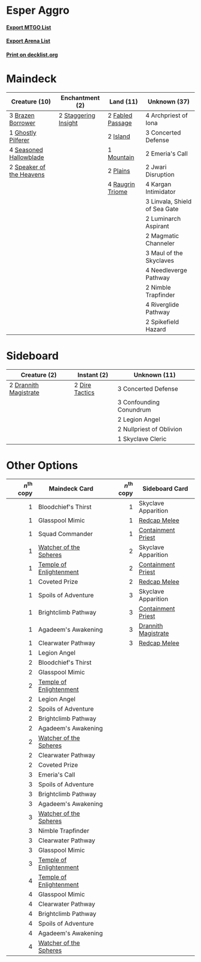 # Esper Aggro

#### [Export MTGO List](../collection/Esper%20Aggro/Esper%20Aggro.txt)
#### [Export Arena List](../collection/Esper%20Aggro/Esper%20Aggro_arena.txt)
#### [Print on decklist.org](http://decklist.org/?deckmain=4%09Archpriest%20of%20Iona%0A3%09Brazen%20Borrower%0A3%09Concerted%20Defense%0A2%09Emeria's%20Call%0A2%09Fabled%20Passage%0A1%09Ghostly%20Pilferer%0A2%09Island%0A2%09Jwari%20Disruption%0A4%09Kargan%20Intimidator%0A3%09Linvala,%20Shield%20of%20Sea%20Gate%0A2%09Luminarch%20Aspirant%0A2%09Magmatic%20Channeler%0A3%09Maul%20of%20the%20Skyclaves%0A1%09Mountain%0A4%09Needleverge%20Pathway%0A2%09Nimble%20Trapfinder%0A2%09Plains%0A4%09Raugrin%20Triome%0A4%09Riverglide%20Pathway%0A4%09Seasoned%20Hallowblade%0A2%09Speaker%20of%20the%20Heavens%0A2%09Spikefield%20Hazard%0A2%09Staggering%20Insight&deckside=3%09Concerted%20Defense%0A3%09Confounding%20Conundrum%0A2%09Dire%20Tactics%0A2%09Drannith%20Magistrate%0A2%09Legion%20Angel%0A2%09Nullpriest%20of%20Oblivion%0A1%09Skyclave%20Cleric)
# Maindeck

|                                           Creature (10)                                           |                                        Enchantment (2)                                        |                                         Land (11)                                         |        Unknown (37)         |
|---------------------------------------------------------------------------------------------------|-----------------------------------------------------------------------------------------------|-------------------------------------------------------------------------------------------|-----------------------------|
|3 [Brazen Borrower](http://gatherer.wizards.com/Pages/Card/Details.aspx?multiverseid=473001)       |2 [Staggering Insight](http://gatherer.wizards.com/Pages/Card/Details.aspx?multiverseid=476479)|2 [Fabled Passage](http://gatherer.wizards.com/Pages/Card/Details.aspx?multiverseid=473206)|4 Archpriest of Iona         |
|1 [Ghostly Pilferer](http://gatherer.wizards.com/Pages/Card/Details.aspx?multiverseid=488249)      |                                                                                               |2 [Island](http://gatherer.wizards.com/Pages/Card/Details.aspx?multiverseid=439857)        |3 Concerted Defense          |
|4 [Seasoned Hallowblade](http://gatherer.wizards.com/Pages/Card/Details.aspx?multiverseid=485357)  |                                                                                               |1 [Mountain](http://gatherer.wizards.com/Pages/Card/Details.aspx?multiverseid=439859)      |2 Emeria's Call              |
|2 [Speaker of the Heavens](http://gatherer.wizards.com/Pages/Card/Details.aspx?multiverseid=488246)|                                                                                               |2 [Plains](http://gatherer.wizards.com/Pages/Card/Details.aspx?multiverseid=439856)        |2 Jwari Disruption           |
|                                                                                                   |                                                                                               |4 [Raugrin Triome](http://gatherer.wizards.com/Pages/Card/Details.aspx?multiverseid=479771)|4 Kargan Intimidator         |
|                                                                                                   |                                                                                               |                                                                                           |3 Linvala, Shield of Sea Gate|
|                                                                                                   |                                                                                               |                                                                                           |2 Luminarch Aspirant         |
|                                                                                                   |                                                                                               |                                                                                           |2 Magmatic Channeler         |
|                                                                                                   |                                                                                               |                                                                                           |3 Maul of the Skyclaves      |
|                                                                                                   |                                                                                               |                                                                                           |4 Needleverge Pathway        |
|                                                                                                   |                                                                                               |                                                                                           |2 Nimble Trapfinder          |
|                                                                                                   |                                                                                               |                                                                                           |4 Riverglide Pathway         |
|                                                                                                   |                                                                                               |                                                                                           |2 Spikefield Hazard          |


# Sideboard

|                                          Creature (2)                                          |                                       Instant (2)                                       |      Unknown (11)      |
|------------------------------------------------------------------------------------------------|-----------------------------------------------------------------------------------------|------------------------|
|2 [Drannith Magistrate](http://gatherer.wizards.com/Pages/Card/Details.aspx?multiverseid=479531)|2 [Dire Tactics](http://gatherer.wizards.com/Pages/Card/Details.aspx?multiverseid=479703)|3 Concerted Defense     |
|                                                                                                |                                                                                         |3 Confounding Conundrum |
|                                                                                                |                                                                                         |2 Legion Angel          |
|                                                                                                |                                                                                         |2 Nullpriest of Oblivion|
|                                                                                                |                                                                                         |1 Skyclave Cleric       |


# Other Options

|*n*<sup>th</sup> copy|                                          Maindeck Card                                           |*n*<sup>th</sup> copy|                                        Sideboard Card                                        |
|--------------------:|--------------------------------------------------------------------------------------------------|--------------------:|----------------------------------------------------------------------------------------------|
|                    1|Bloodchief's Thirst                                                                               |                    1|Skyclave Apparition                                                                           |
|                    1|Glasspool Mimic                                                                                   |                    1|[Redcap Melee](http://gatherer.wizards.com/Pages/Card/Details.aspx?multiverseid=473097)       |
|                    1|Squad Commander                                                                                   |                    1|[Containment Priest](http://gatherer.wizards.com/Pages/Card/Details.aspx?multiverseid=389470) |
|                    1|[Watcher of the Spheres](http://gatherer.wizards.com/Pages/Card/Details.aspx?multiverseid=485550) |                    2|Skyclave Apparition                                                                           |
|                    1|[Temple of Enlightenment](http://gatherer.wizards.com/Pages/Card/Details.aspx?multiverseid=378535)|                    2|[Containment Priest](http://gatherer.wizards.com/Pages/Card/Details.aspx?multiverseid=389470) |
|                    1|Coveted Prize                                                                                     |                    2|[Redcap Melee](http://gatherer.wizards.com/Pages/Card/Details.aspx?multiverseid=473097)       |
|                    1|Spoils of Adventure                                                                               |                    3|Skyclave Apparition                                                                           |
|                    1|Brightclimb Pathway                                                                               |                    3|[Containment Priest](http://gatherer.wizards.com/Pages/Card/Details.aspx?multiverseid=389470) |
|                    1|Agadeem's Awakening                                                                               |                    3|[Drannith Magistrate](http://gatherer.wizards.com/Pages/Card/Details.aspx?multiverseid=479531)|
|                    1|Clearwater Pathway                                                                                |                    3|[Redcap Melee](http://gatherer.wizards.com/Pages/Card/Details.aspx?multiverseid=473097)       |
|                    1|Legion Angel                                                                                      |                     |                                                                                              |
|                    2|Bloodchief's Thirst                                                                               |                     |                                                                                              |
|                    2|Glasspool Mimic                                                                                   |                     |                                                                                              |
|                    2|[Temple of Enlightenment](http://gatherer.wizards.com/Pages/Card/Details.aspx?multiverseid=378535)|                     |                                                                                              |
|                    2|Legion Angel                                                                                      |                     |                                                                                              |
|                    2|Spoils of Adventure                                                                               |                     |                                                                                              |
|                    2|Brightclimb Pathway                                                                               |                     |                                                                                              |
|                    2|Agadeem's Awakening                                                                               |                     |                                                                                              |
|                    2|[Watcher of the Spheres](http://gatherer.wizards.com/Pages/Card/Details.aspx?multiverseid=485550) |                     |                                                                                              |
|                    2|Clearwater Pathway                                                                                |                     |                                                                                              |
|                    2|Coveted Prize                                                                                     |                     |                                                                                              |
|                    3|Emeria's Call                                                                                     |                     |                                                                                              |
|                    3|Spoils of Adventure                                                                               |                     |                                                                                              |
|                    3|Brightclimb Pathway                                                                               |                     |                                                                                              |
|                    3|Agadeem's Awakening                                                                               |                     |                                                                                              |
|                    3|[Watcher of the Spheres](http://gatherer.wizards.com/Pages/Card/Details.aspx?multiverseid=485550) |                     |                                                                                              |
|                    3|Nimble Trapfinder                                                                                 |                     |                                                                                              |
|                    3|Clearwater Pathway                                                                                |                     |                                                                                              |
|                    3|Glasspool Mimic                                                                                   |                     |                                                                                              |
|                    3|[Temple of Enlightenment](http://gatherer.wizards.com/Pages/Card/Details.aspx?multiverseid=378535)|                     |                                                                                              |
|                    4|[Temple of Enlightenment](http://gatherer.wizards.com/Pages/Card/Details.aspx?multiverseid=378535)|                     |                                                                                              |
|                    4|Glasspool Mimic                                                                                   |                     |                                                                                              |
|                    4|Clearwater Pathway                                                                                |                     |                                                                                              |
|                    4|Brightclimb Pathway                                                                               |                     |                                                                                              |
|                    4|Spoils of Adventure                                                                               |                     |                                                                                              |
|                    4|Agadeem's Awakening                                                                               |                     |                                                                                              |
|                    4|[Watcher of the Spheres](http://gatherer.wizards.com/Pages/Card/Details.aspx?multiverseid=485550) |                     |                                                                                              |

